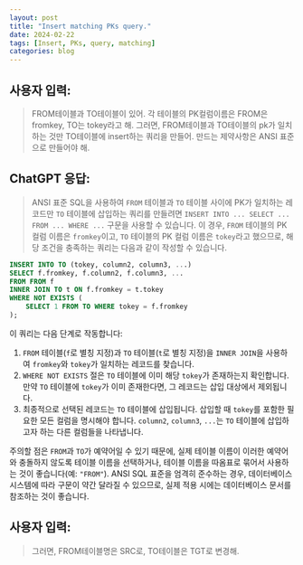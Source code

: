 ```yaml
---
layout: post
title: "Insert matching PKs query."
date: 2024-02-22
tags: [Insert, PKs, query, matching]
categories: blog
---
```


## 사용자 입력:
> FROM테이블과 TO테이블이 있어. 각 테이블의 PK컬럼이름은   FROM은 fromkey, TO는 tokey라고 해. 그러면,   FROM테이블과 TO테이블의 pk가 일치하는 것만 TO테이블에 insert하는 쿼리을 만들어. 만드는 제약사항은 ANSI 표준으로 만들어야 해.

## ChatGPT 응답:
> ANSI 표준 SQL을 사용하여 `FROM` 테이블과 `TO` 테이블 사이에 PK가 일치하는 레코드만 `TO` 테이블에 삽입하는 쿼리를 만들려면 `INSERT INTO ... SELECT ... FROM ... WHERE ...` 구문을 사용할 수 있습니다. 이 경우, `FROM` 테이블의 PK 컬럼 이름은 `fromkey`이고, `TO` 테이블의 PK 컬럼 이름은 `tokey`라고 했으므로, 해당 조건을 충족하는 쿼리는 다음과 같이 작성할 수 있습니다.

```sql
INSERT INTO TO (tokey, column2, column3, ...)
SELECT f.fromkey, f.column2, f.column3, ...
FROM FROM f
INNER JOIN TO t ON f.fromkey = t.tokey
WHERE NOT EXISTS (
    SELECT 1 FROM TO WHERE tokey = f.fromkey
);
```

이 쿼리는 다음 단계로 작동합니다:

1. `FROM` 테이블(`f`로 별칭 지정)과 `TO` 테이블(`t`로 별칭 지정)을 `INNER JOIN`을 사용하여 `fromkey`와 `tokey`가 일치하는 레코드를 찾습니다.
2. `WHERE NOT EXISTS` 절은 `TO` 테이블에 이미 해당 `tokey`가 존재하는지 확인합니다. 만약 `TO` 테이블에 `tokey`가 이미 존재한다면, 그 레코드는 삽입 대상에서 제외됩니다.
3. 최종적으로 선택된 레코드는 `TO` 테이블에 삽입됩니다. 삽입할 때 `tokey`를 포함한 필요한 모든 컬럼을 명시해야 합니다. `column2`, `column3`, `...`는 `TO` 테이블에 삽입하고자 하는 다른 컬럼들을 나타냅니다.

주의할 점은 `FROM`과 `TO`가 예약어일 수 있기 때문에, 실제 테이블 이름이 이러한 예약어와 충돌하지 않도록 테이블 이름을 선택하거나, 테이블 이름을 따옴표로 묶어서 사용하는 것이 좋습니다(예: `"FROM"`). ANSI SQL 표준을 엄격히 준수하는 경우, 데이터베이스 시스템에 따라 구문이 약간 달라질 수 있으므로, 실제 적용 시에는 데이터베이스 문서를 참조하는 것이 좋습니다.

## 사용자 입력:
> 그러면, FROM테이블명은 SRC로, TO테이블은 TGT로 변경해.

